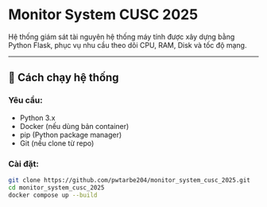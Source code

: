 # Monitor System CUSC 2025

Hệ thống giám sát tài nguyên hệ thống máy tính được xây dựng bằng Python Flask, phục vụ nhu cầu theo dõi CPU, RAM, Disk và tốc độ mạng.

---

## 🚀 Cách chạy hệ thống

### Yêu cầu:
- Python 3.x
- Docker (nếu dùng bản container)
- pip (Python package manager)
- Git (nếu clone từ repo)

### Cài đặt:
```bash
git clone https://github.com/pwtarbe204/monitor_system_cusc_2025.git
cd monitor_system_cusc_2025
docker compose up --build


